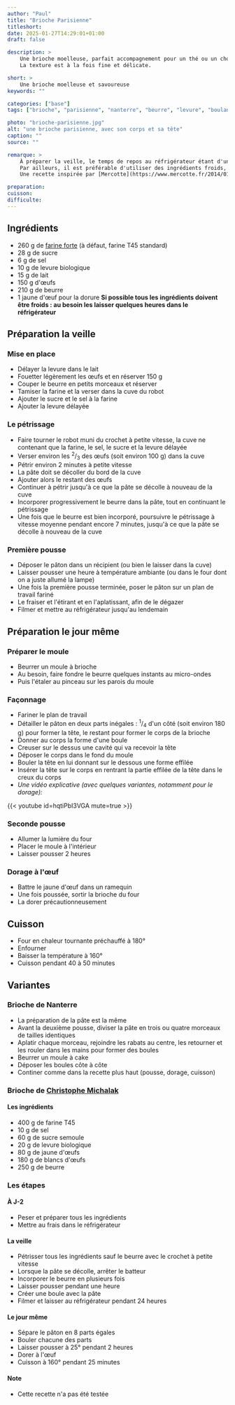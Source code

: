 ```yaml
---
author: "Paul"
title: "Brioche Parisienne"
titleshort:
date: 2025-01-27T14:29:01+01:00
draft: false

description: >
    Une brioche moelleuse, parfait accompagnement pour un thé ou un chocolat de quatre heures.<br>
    La texture est à la fois fine et délicate.

short: >
    Une brioche moelleuse et savoureuse
keywords: ""

categories: ["base"]
tags: ["brioche", "parisienne", "nanterre", "beurre", "levure", "boulanger", "viennoiserie"]

photo: "brioche-parisienne.jpg"
alt: "une brioche parisienne, avec son corps et sa tête"
caption: ""
source: ""

remarque: >
    À préparer la veille, le temps de repos au réfrigérateur étant d'une nuit jusqu'à 24 heures !<br>
    Par ailleurs, il est préférable d'utiliser des ingrédients froids, ce qui peut nécessiter un temps supplémentaire dans le réfrigérateur<br>
    Une recette inspirée par [Mercotte](https://www.mercotte.fr/2014/01/29/la-brioche-nanterre-facile-du-magazine-fou-de-patisserie/)

preparation: 
cuisson: 
difficulte:
---
```



## Ingrédients
- 260 g de [farine forte](https://www.papillesetpupilles.fr/2021/01/farine-de-gruau-une-farine-de-force.html/) (à défaut, farine T45 standard)
- 28 g de sucre
- 6 g de sel
- 10 g de levure biologique
- 15 g de lait
- 150 g d'&oelig;ufs
- 210 g de beurre
- 1 jaune d'&oelig;uf pour la dorure
**Si possible tous les ingrédients doivent être froids : au besoin les laisser quelques heures dans le réfrigérateur**
## Préparation la veille
### Mise en place
- Délayer la levure dans le lait
- Fouetter légèrement les &oelig;ufs et en réserver 150 g
- Couper le beurre en petits morceaux et réserver
- Tamiser la farine et la verser dans la cuve du robot
- Ajouter le sucre et le sel à la farine
- Ajouter la levure délayée
### Le pétrissage
- Faire tourner le robot muni du crochet à petite vitesse, la cuve ne contenant que la farine, le sel, le sucre et la levure délayée
- Verser environ les <sup>2</sup>/<sub>3</sub> des &oelig;ufs (soit environ 100 g) dans la cuve
- Pétrir environ 2 minutes à petite vitesse
- La pâte doit se décoller du bord de la cuve
- Ajouter alors le restant des &oelig;ufs
- Continuer à pétrir jusqu'à ce que la pâte se décolle à nouveau de la cuve
- Incorporer progressivement le beurre dans la pâte, tout en continuant le pétrissage
- Une fois que le beurre est bien incorporé, poursuivre le pétrissage à vitesse moyenne pendant encore 7 minutes, jusqu'à ce que la pâte se décolle à nouveau de la cuve
### Première pousse
- Déposer le pâton dans un récipient (ou bien le laisser dans la cuve)
- Laisser pousser une heure à température ambiante (ou dans le four dont on a juste allumé la lampe)
- Une fois la première pousse terminée, poser le pâton sur un plan de travail fariné
- Le fraiser et l'étirant et en l'aplatissant, afin de le dégazer
- Filmer et mettre au réfrigérateur jusqu'au lendemain
## Préparation le jour même
### Préparer le moule
- Beurrer un moule à brioche
- Au besoin, faire fondre le beurre quelques instants au micro-ondes
- Puis l'étaler au pinceau sur les parois du moule
### Façonnage
- Fariner le plan de travail
- Détailler le pâton en deux parts inégales : <sup>1</sup>/<sub>4</sub> d'un côté (soit environ 180 g) pour former la tête, le restant pour former le corps de la brioche
- Donner au corps la forme d'une boule
- Creuser sur le dessus une cavité qui va recevoir la tête
- Déposer le corps dans le fond du moule
- Bouler la tête en lui donnant sur le dessous une forme effilée
- Insérer la tête sur le corps en rentrant la partie effilée de la tête dans le creux du corps
- *Une vidéo explicative (avec quelques variantes, notamment pour le dorage):*

<div  class="pt-8 md:w-3/4 mx-auto" loading="lazy">{{< youtube id=hqtiPbI3VGA mute=true >}}</div>

### Seconde pousse
- Allumer la lumière du four
- Placer le moule à l'intérieur
- Laisser pousser 2 heures
### Dorage à l'&oelig;uf
- Battre le jaune d'&oelig;uf dans un ramequin
- Une fois poussée, sortir la brioche du four
- La dorer précautionneusement
## Cuisson
- Four en chaleur tournante préchauffé à 180°
- Enfourner
- Baisser la température à 160°
- Cuisson pendant 40 à 50 minutes
## Variantes
### Brioche de Nanterre
- La préparation de la pâte est la même
- Avant la deuxième pousse, diviser la pâte en trois ou quatre morceaux de tailles identiques
- Aplatir chaque morceau, rejoindre les rabats au centre, les retourner et les rouler dans les mains pour former des boules
- Beurrer un moule à cake
- Déposer les boules côte à côte
- Continer comme dans la recette plus haut (pousse, dorage, cuisson)
### Brioche de [Christophe Michalak](https://www.750g.com/bien-moelleuse-comme-on-l-aime-christophe-michalak-devoile-sa-recette-et-promet-que-vous-obtiendrez-une-brioche-parfaite-a38991.htm)
#### Les ingrédients
- 400 g de farine T45
- 10 g de sel
- 60 g de sucre semoule
- 20 g de levure biologique
- 80 g de jaune d'&oelig;ufs
- 180 g de blancs d'&oelig;ufs
- 250 g de beurre
### Les étapes
#### À J-2
- Peser et préparer tous les ingrédients
- Mettre au frais dans le réfrigérateur
#### La veille
- Pétrisser tous les ingrédients sauf le beurre avec le crochet à petite vitesse
- Lorsque la pâte se décolle, arrêter le batteur
- Incorporer le beurre en plusieurs fois
- Laisser pousser pendant une heure
- Créer une boule avec la pâte
- Filmer et laisser au réfrigérateur pendant 24 heures
#### Le jour même
- Sépare le pâton en 8 parts égales
- Bouler chacune des parts
- Laisser pousser à 25° pendant 2 heures
- Dorer à l'&oelig;uf
- Cuisson à 160° pendant 25 minutes
#### Note
- Cette recette n'a pas été testée
